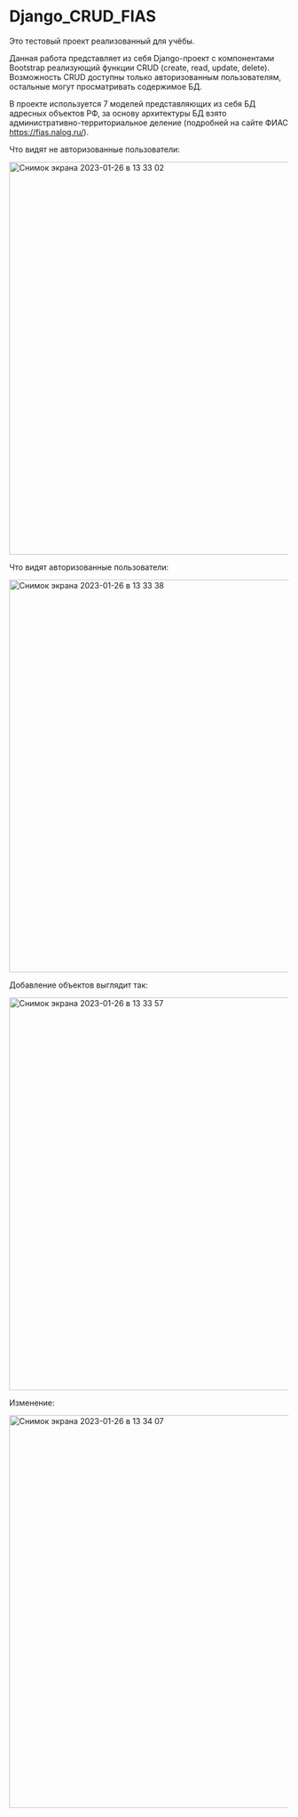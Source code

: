 # Django_CRUD_FIAS
Это тестовый проект реализованный для учёбы.

Данная работа представляет из себя Django-проект с компонентами Bootstrap реализующий функции CRUD (create, read, update, delete).
Возможность CRUD доступны только авторизованным пользователям, остальные могут просматривать содержимое БД. 

В проекте используется 7 моделей представляющих из себя БД адресных объектов РФ, за основу архитектуры БД взято
административно-территориальное деление (подробней на сайте ФИАС https://fias.nalog.ru/).

Что видят не авторизованные пользователи:

<img width="707" alt="Снимок экрана 2023-01-26 в 13 33 02" src="https://user-images.githubusercontent.com/32791930/214817741-2c4fc065-98c1-4bc1-9d8d-8b593acb73c9.png">

Что видят авторизованные пользователи:

<img width="707" alt="Снимок экрана 2023-01-26 в 13 33 38" src="https://user-images.githubusercontent.com/32791930/214818063-74dcc0c7-3d38-427b-bae3-3ccd02498469.png">

Добавление объектов выглядит так:

<img width="707" alt="Снимок экрана 2023-01-26 в 13 33 57" src="https://user-images.githubusercontent.com/32791930/214818220-faf47174-72ea-4960-8fac-13f32b58bf22.png">

Изменение:

<img width="707" alt="Снимок экрана 2023-01-26 в 13 34 07" src="https://user-images.githubusercontent.com/32791930/214818337-1f7c64ff-bed3-4418-b75a-78c809641bab.png">

